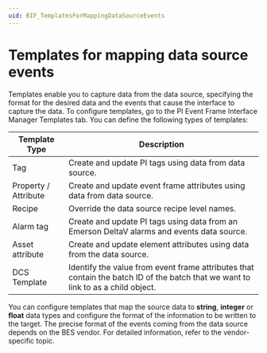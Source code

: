 ```yaml
---
uid: BIF_TemplatesForMappingDataSourceEvents
---
```


# Templates for mapping data source events

<!-- Static content. Usually requires no modifications -->

Templates enable you to capture data from the data source, specifying the format for the desired data and the events that cause the interface to capture the data. To configure templates, go to the PI Event Frame Interface Manager Templates tab. You can define the following types of templates:

| Template Type | Description |
| ------------- | ----------- |
| Tag | Create and update PI tags using data from data source. |
| Property / Attribute |Create and update event frame attributes using data from data source. |
| Recipe | Override the data source recipe level names. |
| Alarm tag | Create and update PI tags using data from an Emerson DeltaV alarms and events data source. |
| Asset attribute | Create and update element attributes using data from the data source. |
| DCS Template |Identify the value from event frame attributes that contain the batch ID of the batch that we want to link to as a child object. |

You can configure templates that map the source data to **string**, **integer** or **float** data types and configure the format of the information to be written to the target. The precise format of the events coming from the data source depends on the BES vendor. For detailed information, refer to the vendor-specific topic.

